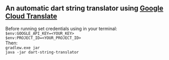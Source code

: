 <h2>An automatic dart string translator using <a href="https://cloud.google.com/translate">Google Cloud Translate</a></h2>

Before running set credentials using in your terminal:<br>
```$env:GOOGLE_API_KEY=<YOUR_KEY>``` <br>
```$env:PROJECT_ID=<YOUR_PROJECT_ID>```<br>
Then: <br>
```gradlew.exe jar``` <br>
```java -jar dart-string-translator```


